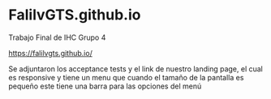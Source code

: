 # FalilvGTS.github.io
Trabajo Final de IHC Grupo 4

https://falilvgts.github.io/

Se adjuntaron los acceptance tests y el link de nuestro landing page, el cual es responsive y tiene un menu que cuando el tamaño de la pantalla es pequeño este tiene una barra para las opciones del menú
